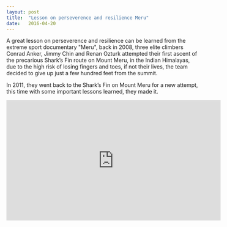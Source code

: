 ```yaml
---
layout: post
title:  "Lesson on perseverence and resilience Meru"
date:   2016-04-20
---
```

A great lesson on perseverence and resilience can be learned from the extreme sport documentary "Meru", back in 2008, three elite climbers Conrad Anker, Jimmy Chin and Renan Ozturk attempted their first ascent of the precarious Shark’s Fin route on Mount Meru, in the Indian Himalayas, due to the high risk of losing fingers and toes, if not their lives, the team decided to give up just a few hundred feet from the summit.

In 2011, they went back to the Shark’s Fin on Mount Meru for a new attempt, this time with some important lessons learned, they made it.

<iframe width="560" height="315" src="https://www.youtube.com/embed/YvS6O9lVkkg" frameborder="0" allowfullscreen></iframe>